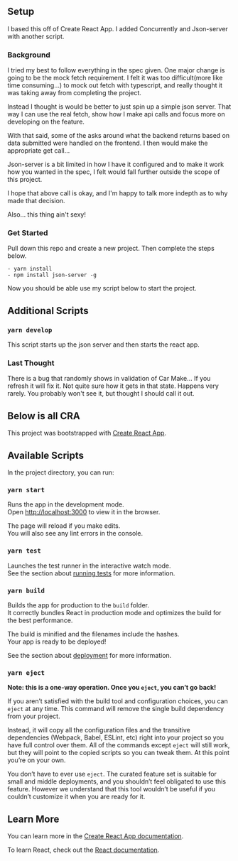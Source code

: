 ## Setup

I based this off of Create React App. I added Concurrently and Json-server with another script.

### Background

I tried my best to follow everything in the spec given. One major change is going to be the mock fetch requirement. I felt it was too difficult(more like time consuming...) to mock out fetch with typescript, and really thought it was taking away from completing the project.

Instead I thought is would be better to just spin up a simple json server. That way I can use the real fetch, show how I make api calls and focus more on developing on the feature.

With that said, some of the asks around what the backend returns based on data submitted were handled on the frontend. I then would make the appropriate get call...

Json-server is a bit limited in how I have it configured and to make it work how you wanted in the spec, I felt would fall further outside the scope of this project.

I hope that above call is okay, and I'm happy to talk more indepth as to why made that decision.

Also... this thing ain't sexy!

### Get Started

Pull down this repo and create a new project. Then complete the steps below.

    - yarn install
    - npm install json-server -g

Now you should be able use my script below to start the project.

## Additional Scripts

### `yarn develop`

This script starts up the json server and then starts the react app.

### Last Thought

There is a bug that randomly shows in validation of Car Make... If you refresh it will fix it. Not quite sure how it gets in that state. Happens very rarely. You probably won't see it, but thought I should call it out.

## Below is all CRA

This project was bootstrapped with [Create React App](https://github.com/facebook/create-react-app).

## Available Scripts

In the project directory, you can run:

### `yarn start`

Runs the app in the development mode.<br />
Open [http://localhost:3000](http://localhost:3000) to view it in the browser.

The page will reload if you make edits.<br />
You will also see any lint errors in the console.

### `yarn test`

Launches the test runner in the interactive watch mode.<br />
See the section about [running tests](https://facebook.github.io/create-react-app/docs/running-tests) for more information.

### `yarn build`

Builds the app for production to the `build` folder.<br />
It correctly bundles React in production mode and optimizes the build for the best performance.

The build is minified and the filenames include the hashes.<br />
Your app is ready to be deployed!

See the section about [deployment](https://facebook.github.io/create-react-app/docs/deployment) for more information.

### `yarn eject`

**Note: this is a one-way operation. Once you `eject`, you can’t go back!**

If you aren’t satisfied with the build tool and configuration choices, you can `eject` at any time. This command will remove the single build dependency from your project.

Instead, it will copy all the configuration files and the transitive dependencies (Webpack, Babel, ESLint, etc) right into your project so you have full control over them. All of the commands except `eject` will still work, but they will point to the copied scripts so you can tweak them. At this point you’re on your own.

You don’t have to ever use `eject`. The curated feature set is suitable for small and middle deployments, and you shouldn’t feel obligated to use this feature. However we understand that this tool wouldn’t be useful if you couldn’t customize it when you are ready for it.

## Learn More

You can learn more in the [Create React App documentation](https://facebook.github.io/create-react-app/docs/getting-started).

To learn React, check out the [React documentation](https://reactjs.org/).
